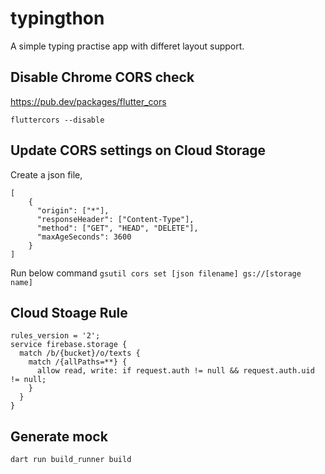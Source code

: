 # typingthon

A simple typing practise app with differet layout support.

## Disable Chrome CORS check

https://pub.dev/packages/flutter_cors

`fluttercors --disable`

## Update CORS settings on Cloud Storage
Create a json file,
```
[
    {
      "origin": ["*"],
      "responseHeader": ["Content-Type"],
      "method": ["GET", "HEAD", "DELETE"],
      "maxAgeSeconds": 3600
    }
]
```

Run below command
`gsutil cors set [json filename] gs://[storage name]`

## Cloud Stoage Rule
```
rules_version = '2';
service firebase.storage {
  match /b/{bucket}/o/texts {
    match /{allPaths=**} {
      allow read, write: if request.auth != null && request.auth.uid != null;
    }
  }
}
```

## Generate mock

`dart run build_runner build`